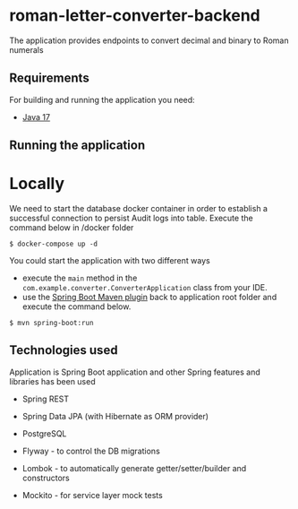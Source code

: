 # roman-letter-converter-backend
The application provides endpoints to convert decimal and binary to Roman numerals

## Requirements

For building and running the application you need:

- [Java 17](https://www.oracle.com/java/technologies/javase/jdk17-archive-downloads.html)


## Running the application

# Locally
We need to start the database docker container in order to establish a successful connection to persist Audit logs into table.
Execute the command below in /docker folder
```shell
$ docker-compose up -d
```
You could start the application with two different ways
* execute the `main` method in the `com.example.converter.ConverterApplication` class from your IDE.
* use the [Spring Boot Maven plugin](https://docs.spring.io/spring-boot/docs/current/reference/html/build-tool-plugins-maven-plugin.html)
back to application root folder and execute the command below.
```shell
$ mvn spring-boot:run
```


## Technologies used
Application is Spring Boot application and other Spring features and libraries has been used
* Spring REST
* Spring Data JPA (with Hibernate as ORM provider)

* PostgreSQL

* Flyway - to control the DB migrations
* Lombok - to automatically generate getter/setter/builder and constructors
* Mockito - for service layer mock tests
